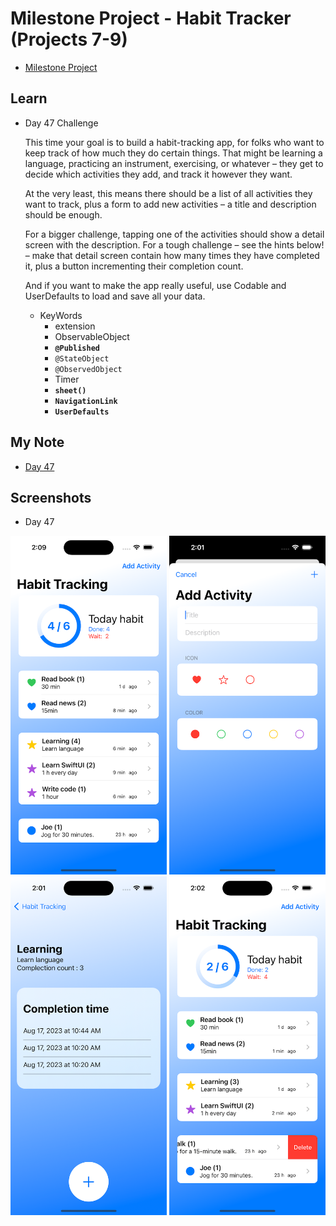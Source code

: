 # Milestone Project - Habit Tracker (Projects 7-9)

- [Milestone Project](https://www.hackingwithswift.com/100/swiftui/47)

## **Learn**

- Day 47 Challenge  

    This time your goal is to build a habit-tracking app, for folks who want to keep track of how much they do certain things. That might be learning a language, practicing an instrument, exercising, or whatever – they get to decide which activities they add, and track it however they want.

    At the very least, this means there should be a list of all activities they want to track, plus a form to add new activities – a title and description should be enough.

    For a bigger challenge, tapping one of the activities should show a detail screen with the description. For a tough challenge – see the hints below! – make that detail screen contain how many times they have completed it, plus a button incrementing their completion count.

    And if you want to make the app really useful, use Codable and UserDefaults to load and save all your data.
    
    - KeyWords
        - extension
        - ObservableObject
        - **`@Published`**
        - `@StateObject`
        - `@ObservedObject`
        - Timer
        - **`sheet()`**
        - **`NavigationLink`**
        - **`UserDefaults`**
    
    
## **My Note**

- [Day 47](https://hsiangdev.notion.site/Day-47-Milestone-Projects-7-9-100DaysOfSwiftUI-68ee058479e84be79f8c18334c07da39?pvs=4)

## Screenshots

- Day 47

<div>
    <img src="Screenshots/day47-Challenge-1.png" width="250">
    <img src="Screenshots/day47-Challenge-2.png" width="250">
    <img src="Screenshots/day47-Challenge-3.png" width="250">
    <img src="Screenshots/day47-Challenge-4.png" width="250">
</div>

